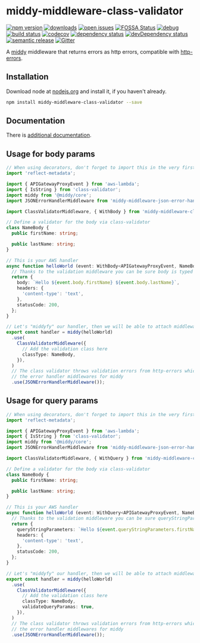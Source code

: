 # middy-middleware-class-validator

[![npm version](https://badge.fury.io/js/middy-middleware-class-validator.svg)](https://npmjs.org/package/middy-middleware-class-validator) [![downloads](https://img.shields.io/npm/dw/middy-middleware-class-validator.svg)](https://npmjs.org/package/middy-middleware-class-validator) [![open issues](https://img.shields.io/github/issues-raw/dbartholomae/middy-middleware-class-validator.svg)](https://github.com/dbartholomae/middy-middleware-class-validator/issues) [![FOSSA Status](https://app.fossa.io/api/projects/git%2Bgithub.com%2Fdbartholomae%2Fmiddy-middleware-class-validator.svg?type=shield)](https://app.fossa.io/projects/git%2Bgithub.com%2Fdbartholomae%2Fmiddy-middleware-class-validator?ref=badge_shield) [![debug](https://img.shields.io/badge/debug-blue.svg)](https://github.com/visionmedia/debug#readme) [![build status](https://img.shields.io/circleci/project/github/dbartholomae/middy-middleware-class-validator/master.svg?style=flat)](https://circleci.com/gh/dbartholomae/workflows/middy-middleware-class-validator/tree/master) [![codecov](https://codecov.io/gh/dbartholomae/middy-middleware-class-validator/branch/master/graph/badge.svg)](https://codecov.io/gh/dbartholomae/middy-middleware-class-validator) [![dependency status](https://david-dm.org/dbartholomae/middy-middleware-class-validator.svg?theme=shields.io)](https://david-dm.org/dbartholomae/middy-middleware-class-validator) [![devDependency status](https://david-dm.org/dbartholomae/middy-middleware-class-validator/dev-status.svg)](https://david-dm.org/dbartholomae/middy-middleware-class-validator?type=dev) [![semantic release](https://img.shields.io/badge/%20%20%F0%9F%93%A6%F0%9F%9A%80-semantic--release-e10079.svg)](https://github.com/semantic-release/semantic-release#badge) [![Gitter](https://badges.gitter.im/dbartholomae/middy-middleware-class-validator.svg)](https://gitter.im/middy-middleware-class-validator)

A [middy](https://github.com/middyjs/middy) middleware that returns errors as http errors, compatible with [http-errors](https://www.npmjs.com/package/http-errors).

## Installation

Download node at [nodejs.org](http://nodejs.org) and install it, if you haven't already.

```sh
npm install middy-middleware-class-validator --save
```

## Documentation

There is [additional documentation](https://dbartholomae.github.com/middy-middleware-class-validator).

## Usage for body params

```typescript
// When using decorators, don't forget to import this in the very first line of code
import 'reflect-metadata';

import { APIGatewayProxyEvent } from 'aws-lambda';
import { IsString } from 'class-validator';
import middy from '@middy/core';
import JSONErrorHandlerMiddleware from 'middy-middleware-json-error-handler';

import ClassValidatorMiddleware, { WithBody } from 'middy-middleware-class-validator';

// Define a validator for the body via class-validator
class NameBody {
  public firstName: string;

  public lastName: string;
}

// This is your AWS handler
async function helloWorld (event: WithBody<APIGatewayProxyEvent, NameBody>) {
  // Thanks to the validation middleware you can be sure body is typed correctly
  return {
    body: `Hello ${event.body.firstName} ${event.body.lastName}`,
    headers: {
      'content-type': 'text',
    },
    statusCode: 200,
  };
}

// Let's "middyfy" our handler, then we will be able to attach middlewares to it
export const handler = middy(helloWorld)
  .use(
    ClassValidatorMiddleware({
      // Add the validation class here
      classType: NameBody,
    }),
  )
  // The class validator throws validation errors from http-errors which are compatible with
  // the error handler middlewares for middy
  .use(JSONErrorHandlerMiddleware());
```

## Usage for query params

```typescript
// When using decorators, don't forget to import this in the very first line of code
import 'reflect-metadata';

import { APIGatewayProxyEvent } from 'aws-lambda';
import { IsString } from 'class-validator';
import middy from '@middy/core';
import JSONErrorHandlerMiddleware from 'middy-middleware-json-error-handler';

import ClassValidatorMiddleware, { WithQuery } from 'middy-middleware-class-validator';

// Define a validator for the body via class-validator
class NameBody {
  public firstName: string;

  public lastName: string;
}

// This is your AWS handler
async function helloWorld (event: WithQuery<APIGatewayProxyEvent, NameBody>) {
  // Thanks to the validation middleware you can be sure queryStringParameters is typed correctly
  return {
    queryStringParameters: `Hello ${event.queryStringParameters.firstName} ${event.queryStringParameters.lastName}`,
    headers: {
      'content-type': 'text',
    },
    statusCode: 200,
  };
}

// Let's "middyfy" our handler, then we will be able to attach middlewares to it
export const handler = middy(helloWorld)
  .use(
    ClassValidatorMiddleware({
      // Add the validation class here
      classType: NameBody,
      validateQueryParamas: true,
    }),
  )
  // The class validator throws validation errors from http-errors which are compatible with
  // the error handler middlewares for middy
  .use(JSONErrorHandlerMiddleware());
```
